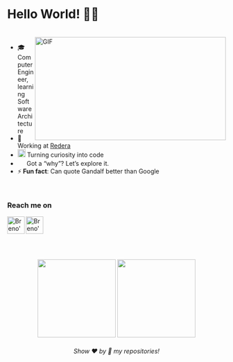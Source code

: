 # Hello World! 👋🏻 
</br>
<div style="overflow: hidden;">
    <img align="right" width="440" height="238" alt="GIF" src="https://giffiles.alphacoders.com/610/61072.gif"/>
    <div>
        <ul>
            <li>🎓 Computer Engineer, learning Software Architecture</li>
            <li>💼  Working at <a href="https://www.linkedin.com/company/redera/">Redera</a></li>
            <li><img src="https://github.com/Shiv-sharma-111/Shiv-sharma-111/blob/master/Assets/PC.gif" width="18"> Turning curiosity into code</li>
            <li><img src="https://github.com/Shiv-sharma-111/Shiv-sharma-111/blob/master/Assets/Rocket.gif" width="17"> Got a “why”? Let’s explore it.</li>
            <li>⚡<b> Fun fact</b>: Can quote Gandalf better than Google</li>
        </ul>
    </div>
</div>
</br>

### Reach me on
<a href="https://www.linkedin.com/in/brenonsc" target="_blank">
  <img align="left" alt="Breno's LinkedIn" width="40px" src="https://github.com/user-attachments/assets/ba138582-a2c2-4201-bb11-4933b58b0a2f"/>
</a>
<a href="mailto:brenonsc@gmail.com" target="_blank">
  <img align="left" alt="Breno's e-mail" width="40px" src="https://github.com/user-attachments/assets/e74345f7-23e3-41ec-af02-e1236958f75a"/>
</a>

<br>
<br>
<br>
<br>
<br>
<p align="center">
<img height="180em" src="https://github-readme-stats.vercel.app/api?username=brenonsc&show_icons=true&theme=tokyonight"/>
<img height="180em" src="https://github-readme-stats.vercel.app/api/top-langs/?username=brenonsc&layout=compact&langs_count=6&theme=tokyonight"/>
</p>

<h6 align="center">Show ❤️ by 🌟 my repositories!</h6>
